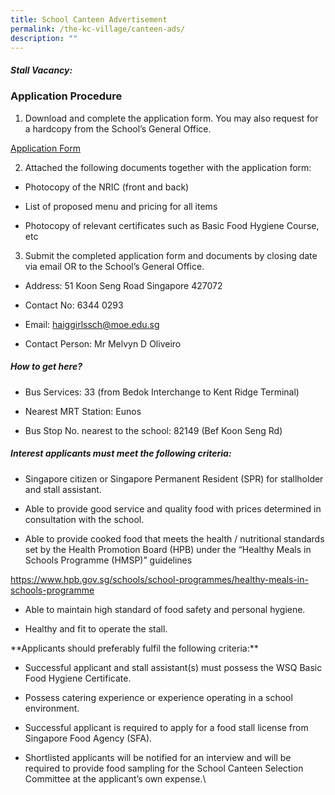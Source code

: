 ```yaml
---
title: School Canteen Advertisement
permalink: /the-kc-village/canteen-ads/
description: ""
---
```

##### Stall Vacancy:


### **Application Procedure**

1. Download and complete the application form. You may also request for a hardcopy from the School’s General Office.

[Application Form](https://www.haiggirls.moe.edu.sg/files/2023%20canteen%20application%20form.pdf)

2. Attached the following documents together with the application form:

* Photocopy of the NRIC (front and back)

* List of proposed menu and pricing for all items

* Photocopy of relevant certificates such as Basic Food Hygiene Course, etc

3. Submit the completed application form and documents by closing date via email OR to the School’s General Office.

* Address: 51 Koon Seng Road Singapore 427072

* Contact No: 6344 0293

* Email: haiggirlssch@moe.edu.sg

* Contact Person: Mr Melvyn D Oliveiro

##### **How to get here?**

* Bus Services: 33 (from Bedok Interchange to Kent Ridge Terminal)

* Nearest MRT Station: Eunos

* Bus Stop No. nearest to the school: 82149 (Bef Koon Seng Rd)

##### **Interest applicants must meet the following criteria:**

* Singapore citizen or Singapore Permanent Resident (SPR) for stallholder and stall assistant.

* Able to provide good service and quality food with prices determined in consultation with the school.

* Able to provide cooked food that meets the health / nutritional standards set by the Health Promotion Board (HPB) under the “Healthy Meals in Schools Programme (HMSP)” guidelines

https://www.hpb.gov.sg/schools/school-programmes/healthy-meals-in-schools-programme

* Able to maintain high standard of food safety and personal hygiene.

* Healthy and fit to operate the stall.

**Applicants should preferably fulfil the following criteria:\*\*

* Successful applicant and stall assistant(s) must possess the WSQ Basic Food Hygiene Certificate.

* Possess catering experience or experience operating in a school environment.

* Successful applicant is required to apply for a food stall license from Singapore Food Agency (SFA).

* Shortlisted applicants will be notified for an interview and will be required to provide food sampling for the School Canteen Selection Committee at the applicant’s own expense.\\